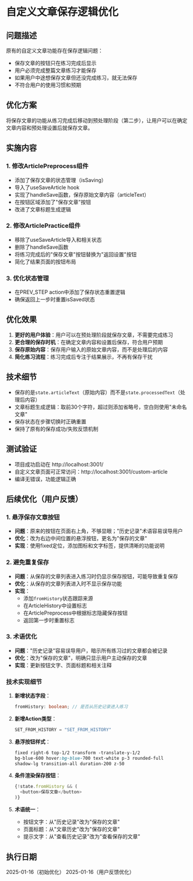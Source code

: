 # 自定义文章保存逻辑优化

## 问题描述

原有的自定义文章功能存在保存逻辑问题：
- 保存文章的按钮只在练习完成后显示
- 用户必须完成整篇文章练习才能保存
- 如果用户中途想保存文章但还没完成练习，就无法保存
- 不符合用户的使用习惯和预期

## 优化方案

将保存文章的功能从练习完成后移动到预处理阶段（第二步），让用户可以在确定文章内容和预处理设置后就保存文章。

## 实施内容

### 1. 修改ArticlePreprocess组件
- 添加了保存文章的状态管理（isSaving）
- 导入了useSaveArticle hook
- 实现了handleSave函数，保存原始文章内容（articleText）
- 在按钮区域添加了"保存文章"按钮
- 改进了文章标题生成逻辑

### 2. 修改ArticlePractice组件
- 移除了useSaveArticle导入和相关状态
- 删除了handleSave函数
- 将练习完成后的"保存文章"按钮替换为"返回设置"按钮
- 简化了结果页面的按钮布局

### 3. 优化状态管理
- 在PREV_STEP action中添加了保存状态重置逻辑
- 确保返回上一步时重置isSaved状态

## 优化效果

1. **更好的用户体验**：用户可以在预处理阶段就保存文章，不需要完成练习
2. **更合理的保存时机**：在确定文章内容和设置后保存，符合用户预期
3. **保存原始内容**：保存用户输入的原始文章内容，而不是处理后的内容
4. **简化练习流程**：练习完成后专注于结果展示，不再有保存干扰

## 技术细节

- 保存的是`state.articleText`（原始内容）而不是`state.processedText`（处理后内容）
- 文章标题生成逻辑：取前30个字符，超过则添加省略号，空白则使用"未命名文章"
- 保存状态在步骤切换时正确重置
- 保持了原有的保存成功/失败反馈机制

## 测试验证

- 项目成功启动在 http://localhost:3001/
- 自定义文章页面可正常访问：http://localhost:3001/custom-article
- 编译无错误，功能逻辑正确

## 后续优化（用户反馈）

### 1. 悬浮保存文章按钮
- **问题**：原来的按钮在页面右上角，不够显眼；"历史记录"术语容易误导用户
- **优化**：改为右边中间位置的悬浮按钮，更名为"保存的文章"
- **实现**：使用fixed定位，添加图标和文字标签，提供清晰的功能说明

### 2. 避免重复保存
- **问题**：从保存的文章列表进入练习时仍显示保存按钮，可能导致重复保存
- **优化**：从保存的文章列表进入时不显示保存功能
- **实现**：
  - 添加`fromHistory`状态跟踪来源
  - 在ArticleHistory中设置标志
  - 在ArticlePreprocess中根据标志隐藏保存按钮
  - 返回第一步时重置标志

### 3. 术语优化
- **问题**："历史记录"容易误导用户，暗示所有练习过的文章都会被记录
- **优化**：改为"保存的文章"，明确只显示用户主动保存的文章
- **实现**：更新按钮文字、页面标题和相关注释

### 技术实现细节

1. **新增状态字段**：
   ```typescript
   fromHistory: boolean; // 是否从历史记录进入练习
   ```

2. **新增Action类型**：
   ```typescript
   SET_FROM_HISTORY = "SET_FROM_HISTORY"
   ```

3. **悬浮按钮样式**：
   ```css
   fixed right-6 top-1/2 transform -translate-y-1/2
   bg-blue-600 hover:bg-blue-700 text-white p-3 rounded-full
   shadow-lg transition-all duration-200 z-50
   ```

4. **条件渲染保存按钮**：
   ```typescript
   {!state.fromHistory && (
     <button>保存文章</button>
   )}
   ```

5. **术语统一**：
   - 按钮文字：从"历史记录"改为"保存的文章"
   - 页面标题：从"文章历史"改为"保存的文章"
   - 提示文字：从"查看历史记录"改为"查看保存的文章"

## 执行日期

2025-01-16（初始优化）
2025-01-16（用户反馈优化）
